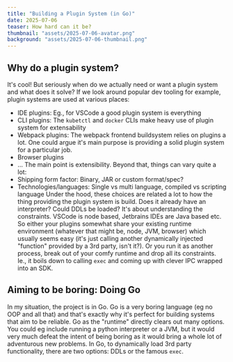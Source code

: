 ```yaml
---
title: "Building a Plugin System (in Go)"
date: 2025-07-06
teaser: How hard can it be?
thumbnail: "assets/2025-07-06-avatar.png"
background: "assets/2025-07-06-thumbnail.png"
---
```


## Why do a plugin system?
It's cool! But seriously when do we actually need or want a plugin system and what does it solve? If we look around popular dev tooling for example, plugin systems are used at various places:
- IDE plugins: Eg., for VSCode a good plugin system is everything
- CLI plugins: The `kubetctl` and `docker` CLIs make heavy use of plugin system for extensability
- Webpack plugins: The webpack frontend buildsystem relies on plugins a lot. One could argue it's main purpose is providing a solid plugin system for a particular job.
- Browser plugins
- ...
  The main point is extensibility. Beyond that, things can vary quite a lot:
- Shipping form factor: Binary, JAR or custom format/spec?
- Technologies/languages: Single vs multi language, compiled vs scripting language
  Under the hood, these choices are related a lot to how the thing providing the plugin system is build. Does it already have an interpreter? Could DDLs be loaded?
  It's about understanding the constraints. VSCode is node based, Jetbrains IDEs are Java based etc. So either your plugins somewhat share your existing runtime environment (whatever that might be, node, JVM, browser) which usually seems easy (it's just calling another dynamically injected "function" provided by a 3rd party, isn't it?). Or you run it as another process, break out of your comfy runtime and drop all its constraints. Ie., it boils down to calling `exec` and coming up with clever IPC wrapped into an SDK.

## Aiming to be boring: Doing Go
In my situation, the project is in Go. Go is a very boring language (eg no OOP and all that) and that's exactly why it's perfect for building systems that aim to be reliable. Go as the "runtime" directly clears out many options. You could eg include running a python interpreter or a JVM, but it would very much defeat the intent of being boring as it would bring a whole lot of adventurous new problems.
In Go, to dynamically load 3rd party functionality, there are two options: DDLs or the famous `exec`.